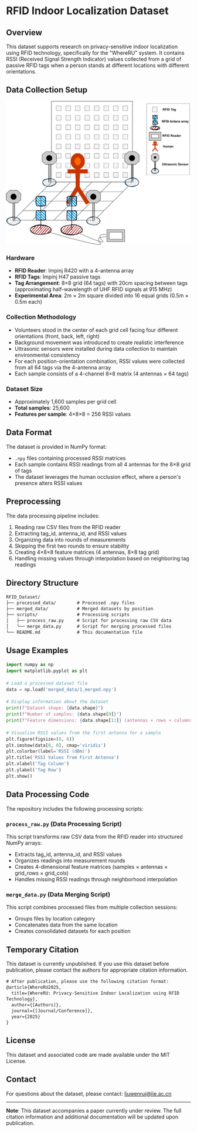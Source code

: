 # RFID Indoor Localization Dataset

## Overview

This dataset supports research on privacy-sensitive indoor localization using RFID technology, specifically for the "WhereRU" system. It contains RSSI (Received Signal Strength Indicator) values collected from a grid of passive RFID tags when a person stands at different locations with different orientations.

## Data Collection Setup

![Experimental Setup](experimental_setup.png)

### Hardware
- **RFID Reader**: Impinj R420 with a 4-antenna array
- **RFID Tags**: Impinj H47 passive tags
- **Tag Arrangement**: 8×8 grid (64 tags) with 20cm spacing between tags (approximating half-wavelength of UHF RFID signals at 915 MHz)
- **Experimental Area**: 2m × 2m square divided into 16 equal grids (0.5m × 0.5m each)

### Collection Methodology
- Volunteers stood in the center of each grid cell facing four different orientations (front, back, left, right)
- Background movement was introduced to create realistic interference
- Ultrasonic sensors were installed during data collection to maintain environmental consistency
- For each position-orientation combination, RSSI values were collected from all 64 tags via the 4-antenna array
- Each sample consists of a 4-channel 8×8 matrix (4 antennas × 64 tags)

### Dataset Size
- Approximately 1,600 samples per grid cell
- **Total samples**: 25,600
- **Features per sample**: 4×8×8 = 256 RSSI values

## Data Format

The dataset is provided in NumPy format:
- `.npy` files containing processed RSSI matrices
- Each sample contains RSSI readings from all 4 antennas for the 8×8 grid of tags
- The dataset leverages the human occlusion effect, where a person's presence alters RSSI values

## Preprocessing

The data processing pipeline includes:
1. Reading raw CSV files from the RFID reader
2. Extracting tag_id, antenna_id, and RSSI values
3. Organizing data into rounds of measurements
4. Skipping the first two rounds to ensure stability
5. Creating 4×8×8 feature matrices (4 antennas, 8×8 tag grid)
6. Handling missing values through interpolation based on neighboring tag readings

## Directory Structure

```
RFID_Dataset/
├── processed_data/        # Processed .npy files
├── merged_data/           # Merged datasets by position
├── scripts/               # Processing scripts
│   ├── process_raw.py     # Script for processing raw CSV data
│   └── merge_data.py      # Script for merging processed files
└── README.md              # This documentation file
```

## Usage Examples

```python
import numpy as np
import matplotlib.pyplot as plt

# Load a processed dataset file
data = np.load('merged_data/1_merged.npy')

# Display information about the dataset
print(f"Dataset shape: {data.shape}")
print(f"Number of samples: {data.shape[0]}")
print(f"Feature dimensions: {data.shape[1:]} (antennas × rows × columns)")

# Visualize RSSI values from the first antenna for a sample
plt.figure(figsize=(8, 6))
plt.imshow(data[0, 0], cmap='viridis')
plt.colorbar(label='RSSI (dBm)')
plt.title('RSSI Values from First Antenna')
plt.xlabel('Tag Column')
plt.ylabel('Tag Row')
plt.show()
```

## Data Processing Code

The repository includes the following processing scripts:

### `process_raw.py` (Data Processing Script)
This script transforms raw CSV data from the RFID reader into structured NumPy arrays:
- Extracts tag_id, antenna_id, and RSSI values
- Organizes readings into measurement rounds
- Creates 4-dimensional feature matrices (samples × antennas × grid_rows × grid_cols)
- Handles missing RSSI readings through neighborhood interpolation

### `merge_data.py` (Data Merging Script)
This script combines processed files from multiple collection sessions:
- Groups files by location category
- Concatenates data from the same location
- Creates consolidated datasets for each position

## Temporary Citation

This dataset is currently unpublished. If you use this dataset before publication, please contact the authors for appropriate citation information.

```
# After publication, please use the following citation format:
@article{WhereRU2025,
  title={WhereRU: Privacy-Sensitive Indoor Localization using RFID Technology},
  author={[Authors]},
  journal={[Journal/Conference]},
  year={2025}
}
```

## License

This dataset and associated code are made available under the MIT License.

## Contact

For questions about the dataset, please contact:
liuwenrui@iie.ac.cn

---

**Note**: This dataset accompanies a paper currently under review. The full citation information and additional documentation will be updated upon publication.
